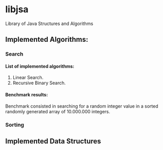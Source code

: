 # libjsa
Library of Java Structures and Algorithms 

## Implemented Algorithms:
### Search
#### List of implemented algorithms:
1. Linear Search.
2. Recursive Binary Search.
#### Benchmark results:
Benchmark consisted in searching for a random integer value in a sorted randomly generated array of 10.000.000 integers.
### Sorting

## Implemented Data Structures